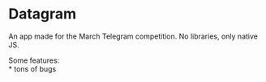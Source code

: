 # Datagram
An app made for the March Telegram competition. No libraries, only native JS.

Some features:  
    * tons of bugs
